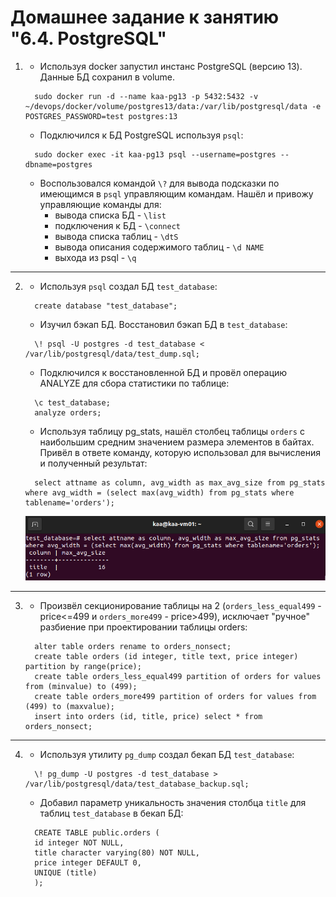 # Домашнее задание к занятию "6.4. PostgreSQL"

1. 
    * Используя docker запустил инстанс PostgreSQL (версию 13). Данные БД сохранил в volume. 
    ```shell
      sudo docker run -d --name kaa-pg13 -p 5432:5432 -v ~/devops/docker/volume/postgres13/data:/var/lib/postgresql/data -e POSTGRES_PASSWORD=test postgres:13
    ```
    * Подключился к БД PostgreSQL используя `psql`:
    ```shell
      sudo docker exec -it kaa-pg13 psql --username=postgres --dbname=postgres
    ```
    * Воспользовался командой `\?` для вывода подсказки по имеющимся в `psql` управляющим командам. Нашёл и привожу управляющие команды для:
      - вывода списка БД - `\list`
      - подключения к БД - `\connect`
      - вывода списка таблиц - `\dtS`
      - вывода описания содержимого таблиц - `\d NAME`
      - выхода из psql - `\q`
      
---

2.
    * Используя `psql` создал БД `test_database`:
    ```shell
      create database "test_database";
    ```
    * Изучил бэкап БД. Восстановил бэкап БД в `test_database`:
    ```shell
      \! psql -U postgres -d test_database < /var/lib/postgresql/data/test_dump.sql;
    ```
    * Подключился к восстановленной БД и провёл операцию ANALYZE для сбора статистики по таблице:
    ```shell
      \c test_database;
      analyze orders;
    ```
    * Используя таблицу pg_stats, нашёл столбец таблицы `orders` с наибольшим средним значением размера элементов в байтах.
      Привёл в ответе команду, которую использовал для вычисления и полученный результат:
    ```shell
      select attname as column, avg_width as max_avg_size from pg_stats where avg_width = (select max(avg_width) from pg_stats where tablename='orders');
    ```
      ![proof01](https://github.com/crursus/devops-netology/blob/main/images/proof-06-db-04-postgresql-01.png)

---

3.
    * Произвёл секционирование таблицы на 2 (`orders_less_equal499` - price<=499 и `orders_more499` - price>499), исключает "ручное" разбиение при проектировании таблицы orders:
    ```shell
      alter table orders rename to orders_nonsect;
      create table orders (id integer, title text, price integer) partition by range(price);
      create table orders_less_equal499 partition of orders for values from (minvalue) to (499);
      create table orders_more499 partition of orders for values from (499) to (maxvalue);
      insert into orders (id, title, price) select * from orders_nonsect;
    ```
---

4. 
    * Используя утилиту `pg_dump` создал бекап БД `test_database`:
    ```shell
      \! pg_dump -U postgres -d test_database > /var/lib/postgresql/data/test_database_backup.sql;
    ```
    * Добавил параметр уникальность значения столбца `title` для таблиц `test_database` в бекап БД:
    ```shell
      CREATE TABLE public.orders (
      id integer NOT NULL,
      title character varying(80) NOT NULL,
      price integer DEFAULT 0,
      UNIQUE (title)
      );
    ```